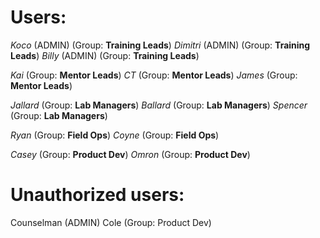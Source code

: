 # Users:

_Koco_ (ADMIN) (Group: **Training Leads**)
_Dimitri_ (ADMIN) (Group: **Training Leads**)
_Billy_ (ADMIN) (Group: **Training Leads**)

_Kai_ (Group: **Mentor Leads**)
_CT_ (Group: **Mentor Leads**)
_James_ (Group: **Mentor Leads**)

_Jallard_ (Group: **Lab Managers**)
_Ballard_ (Group: **Lab Managers**)
_Spencer_ (Group: **Lab Managers**)

_Ryan_ (Group: **Field Ops**)
_Coyne_ (Group: **Field Ops**)

_Casey_ (Group: **Product Dev**)
_Omron_ (Group: **Product Dev**)

# Unauthorized users:

Counselman (ADMIN)
Cole (Group: Product Dev)

